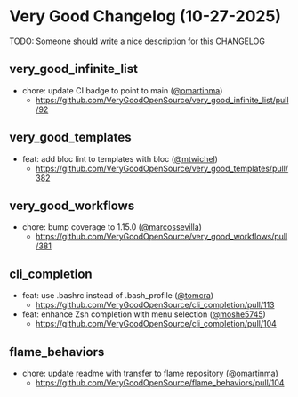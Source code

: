 # Very Good Changelog (10-27-2025)

TODO: Someone should write a nice description for this CHANGELOG

## very_good_infinite_list
- chore: update CI badge to point to main ([@omartinma](https://github.com/omartinma))
	- https://github.com/VeryGoodOpenSource/very_good_infinite_list/pull/92

## very_good_templates
- feat: add bloc lint to templates with bloc ([@mtwichel](https://github.com/mtwichel))
	- https://github.com/VeryGoodOpenSource/very_good_templates/pull/382

## very_good_workflows
- chore: bump coverage to 1.15.0 ([@marcossevilla](https://github.com/marcossevilla))
	- https://github.com/VeryGoodOpenSource/very_good_workflows/pull/381

## cli_completion
- feat: use .bashrc instead of .bash_profile ([@tomcra](https://github.com/tomcra))
	- https://github.com/VeryGoodOpenSource/cli_completion/pull/113
- feat: enhance Zsh completion with menu selection ([@moshe5745](https://github.com/moshe5745))
	- https://github.com/VeryGoodOpenSource/cli_completion/pull/104

## flame_behaviors
- chore: update readme with transfer to flame repository ([@omartinma](https://github.com/omartinma))
	- https://github.com/VeryGoodOpenSource/flame_behaviors/pull/104
